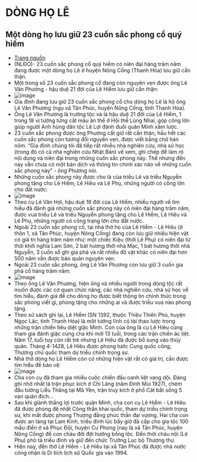 # DÒNG HỌ LÊ #
## Một dòng họ lưu giữ 23 cuốn sắc phong cổ quý hiếm ##
- [Trang nguồn](https://nld.com.vn/thoi-su-trong-nuoc/mot-dong-ho-luu-giu-23-cuon-sac-phong-co-quy-hiem-20160119215425078.htm?fbclid=IwAR2DRUCP7VxPztyIYJ79wLufPqmCgo2qVMtRTTyC1HhCwOHXzJ8VM4RHRZI)
- (NLĐO)- 23 cuốn sắc phong cổ quý hiếm có niên đại hàng trăm năm đang được một dòng họ Lê ở huyện Nông Cống (Thanh Hóa) lưu giữ cẩn thận.
- Một trong số 23 cuốn sắc phong cổ đang còn nguyên vẹn được ông Lê Văn Phương - hậu duệ 21 đời của Lê Hiểm lưu giữ cẩn thận:
- ![image](https://github.com/BsNgChiThanh/Dong-ho-Le/assets/82578024/17394475-a48c-4ca4-bae2-c33444534191)
- Gia đình đang lưu giữ 23 cuốn sắc phong cổ cho dòng họ Lê là hộ ông Lê Văn Phương (ngụ xã Tân Phúc, huyện Nông Cống, tỉnh Thanh Hóa).
- Ông Lê Văn Phương là trưởng tộc và là hậu duệ 21 đời của Lê Hiểm, 1 trong 18 vị tướng từng cắt máu ăn thề ở Hội thề Lũng Nhai, góp công lớn giúp người Anh hùng dân tộc Lê Lợi đánh đuổi quân Minh xâm lược.
- 23 cuốn sắc phong được ông Phương cất giữ rất cẩn thận, hầu hết các cuốn sắc phong còn tương đối nguyên vẹn, được viết bằng chữ hán nôm. “Gia đình chúng tôi đã tiếp rất nhiều nhà nghiên cứu, nhà sử học (trong đó có cả nhà nghiên cứu Nhật Bản) về xem, ghi chép để làm rõ nội dung và niên đại trong những cuốn sắc phong này. Thế nhưng đến nay vẫn chưa có một bản dịch và thông tin chính xác nào về những cuốn sắc phong này” - ông Phương nói.
- Những cuốn sắc phong này được cho là của triều Lê và triều Nguyễn phong tặng cho Lê Hiểm, Lê Hiêu và Lê Phụ, những người có công lớn cho đất nước:
- ![image](https://github.com/BsNgChiThanh/Dong-ho-Le/assets/82578024/e7944de2-93d6-4f9d-854e-9236d4d4ad14)
- Theo cụ Lê Văn Hợi, hậu duệ 18 đời của Lê Hiểm, nhiều người về tìm hiểu đã đánh giá những cuốn sắc phong này có niên đại hàng trăm năm, được vua triều Lê và triều Nguyễn phong tặng cho Lê Hiểm, Lê Hiêu và Lê Phụ, những người có công trạng lớn cho đất nước.
- Ngoài 23 cuốn sắc phong cổ, tại nhà thờ họ của Lê Hiểm - Lê Hiêu (ở thôn 1, xã Tân Phúc, huyện Nông Cống) đang còn lưu giữ nhiều hiện vật có giá trị hàng trăm năm như: một chiếc Kiệu (thời Lê Phụ) có niên đại từ thời khởi nghĩa Lam Sơn, 2 bát hương thời nhà Mạc, 1 bát hương thời nhà Nguyễn, 3 cuốn sổ ghi gia phả và rất nhiều đồ vật khác có niên đại hơn 500 năm vẫn được bảo quản nguyên vẹn.
- Ngoài 23 cuốn sắc phong, ông Lê Văn Phương còn lưu giữ 3 cuốn gia phả cổ hàng trăm năm:
- ![image](https://github.com/BsNgChiThanh/Dong-ho-Le/assets/82578024/5771bbb6-5b93-4c9f-9980-81e6e857a2cb)
- Theo ông Lê Văn Phương, hiện ông và nhiều người trong dòng tộc rất muốn được các cơ quan chức năng, các nhà nghiên cứu, nhà sử học về tìm hiểu, đánh giá để cho dòng họ được biết thông tin chính thức trong sắc phong viết gì, phong tặng cho những ai và được triều vua nào phong tặng.
- Theo sử sách ghi lại, Lê Hiểm (SN 1392, thuộc Thiệu Thiên Phủ, huyện Ngọc Lặc, tỉnh Thanh Hóa) là một tướng lĩnh có tài thao lược trong những trận chiến tiêu diệt giặc Minh. Con của ông là cụ Lê Hiêu cũng tham gia đánh giặc cùng cha khi mới 13 tuổi, trong các trận chiến ác liệt. Năm 17, tuổi tuy còn rất trẻ nhưng Lê Hiêu đã được bổ sung vào thủy quân. Tháng 4-1428, Lê Hiêu được phong tước Cung quốc công, Thượng chủ quốc tham dự triều chính trọng sự.
- Nhà thờ dòng họ Lê Hiểm còn có những hiện vật rất có giá trị, cần được tìm hiểu để bảo vệ:
- ![image](https://github.com/BsNgChiThanh/Dong-ho-Le/assets/82578024/1a5601b2-f4bc-4993-bd3a-79be9286c4b1)
- Cha con cụ đã tham gia nhiều cuộc chiến đấu oanh liệt vang dội. Đáng ghi nhớ nhất là trận phục kích ở Chi Lăng (năm Đinh Mùi 1927), chém đầu tướng Liễu Thăng tại Mã Yên, trận truy kích ở phố Cát bắt sống 5 vạn quân địch…
- Sau khi giành thắng lợi trước quân Minh, cha con cụ Lê Hiểm - Lê Hiêu đã được phong đệ nhất Công thần khai quốc, tham dự triều chính trọng sự, khi mất được phong Thượng đẳng phúc thần đại vương. Hai cha con được an táng tại Lam Kinh, triều đình lúc bấy giờ đã cấp cho gia tộc 100 mẫu điền ở xã Phục Đội, huyện Cư Phong (nay là xã Tân Phúc, huyện Nông Cống) để con cháu đời đời hưởng bổng lộc. Đến thời cháu nội (Lê Phụ) phò tá triều đình và giữ đến chức Trưởng Lục bộ Thượng thư.
- Hiện nay, đền thờ Lê Hiểm - Lê Hiêu tại xã Tân Phúc đã được nhà nước công nhận là Di tích lịch sử Quốc gia vào 1994.



